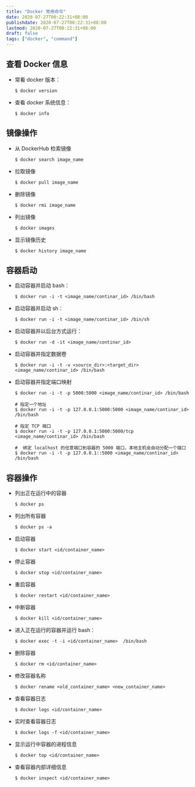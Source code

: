 ```yaml
---
title: "Docker 常用命令"
date: 2020-07-27T00:22:31+08:00
publishdate: 2020-07-27T00:22:31+08:00
lastmod: 2020-07-27T00:22:31+08:00
draft: false
tags: ["docker", "command"]
---
```

## 查看 Docker 信息
- 常看 docker 版本：
    ```shell
    $ docker version
    ```

- 查看 docker 系统信息：
    ```shell
    $ docker info
    ```

## 镜像操作
- 从 DockerHub 检索镜像
    ```shell
    $ docker search image_name
    ```
- 拉取镜像
    ```shell
    $ docker pull image_name
    ```
- 删除镜像
    ```shell
    $ docker rmi image_name
    ```
- 列出镜像
    ```shell
    $ docker images
    ```
- 显示镜像历史
    ```shell
    $ docker history image_name
    ```

## 容器启动
- 启动容器并启动 bash：
    ```shell
    $ docker run -i -t <image_name/continar_id> /bin/bash
    ```

- 启动容器并启动 sh：
    ```shell
    $ docker run -i -t <image_name/continar_id> /bin/sh
    ```

- 启动容器并以后台方式运行：
    ```shell
    $ docker run -d -it <image_name/continar_id>
    ```

- 启动容器并指定数据卷
    ```shell
    $ docker run -i -t -v <source_dir>:<target_dir> <image_name/continar_id> /bin/bash
    ```

- 启动容器并指定端口映射
    ```shell
    $ docker run -i -t -p 5000:5000 <image_name/continar_id> /bin/bash

    # 指定一个地址
    $ docker run -i -t -p 127.0.0.1:5000:5000 <image_name/continar_id> /bin/bash

    # 指定 TCP 端口
    $ docker run -i -t -p 127.0.0.1:5000:5000/tcp <image_name/continar_id> /bin/bash

    #  绑定 localhost 的任意端口到容器的 5000 端口，本地主机会自动分配一个端口
    $ docker run -i -t -p 127.0.0.1::5000 <image_name/continar_id> /bin/bash
    ```

## 容器操作
- 列出正在运行中的容器
    ```shell
    $ docker ps
    ```
- 列出所有容器
    ```shell
    $ docker ps -a 
    ```
- 启动容器
    ```shell
    $ docker start <id/container_name>
    ```
- 停止容器
    ```shell
    $ docker stop <id/container_name>
    ```
- 重启容器
    ```shell
    $ docker restart <id/container_name>
    ```
- 中断容器
    ```shell
    $ docker kill <id/container_name>
    ```
- 进入正在运行的容器并运行 bash：
    ```shell
    $ docker exec -t -i <id/container_name>  /bin/bash
    ```
- 删除容器
    ```shell
    $ docker rm <id/container_name>
    ```
- 修改容器名称
    ```shell
    $ docker rename <old_container_name> <new_container_name>
    ```
- 查看容器日志
    ```shell
    $ docker logs <id/container_name>
    ```
- 实时查看容器日志
    ```shell
    $ docker logs -f <id/container_name>
    ```
- 显示运行中容器的进程信息
    ```shell
    $ docker top <id/container_name>
    ```
- 查看容器内部详细信息
    ```shell
    $ docker inspect <id/container_name>
    ```
